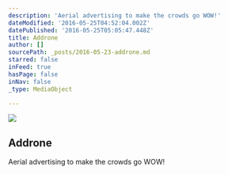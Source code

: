 ```yaml
---
description: 'Aerial advertising to make the crowds go WOW!'
dateModified: '2016-05-25T04:52:04.002Z'
datePublished: '2016-05-25T05:05:47.448Z'
title: Addrone
author: []
sourcePath: _posts/2016-05-23-addrone.md
starred: false
inFeed: true
hasPage: false
inNav: false
_type: MediaObject

---
```

<article style=""><img src="https://s3-us-west-2.amazonaws.com/the-grid-img/p/15cf7905368324c60d55f2f31b49d3166c79c1e9.jpg" /><h1>Addrone</h1><p>Aerial advertising to make the crowds go WOW!</p></article>